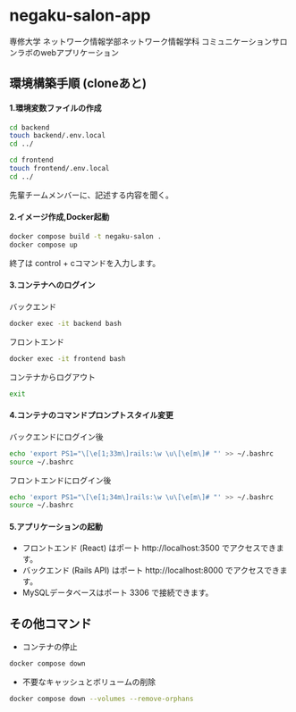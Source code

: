 # negaku-salon-app
専修大学 ネットワーク情報学部ネットワーク情報学科
コミュニケーションサロンラボのwebアプリケーション

## 環境構築手順 (cloneあと)

#### 1.環境変数ファイルの作成

```bash
cd backend
touch backend/.env.local
cd ../

cd frontend
touch frontend/.env.local
cd ../
```
先輩チームメンバーに、記述する内容を聞く。


#### 2.イメージ作成,Docker起動

```bash
docker compose build -t negaku-salon .
docker compose up
```
終了は control + cコマンドを入力します。

#### 3.コンテナへのログイン
バックエンド
```bash
docker exec -it backend bash
```
フロントエンド
```bash
docker exec -it frontend bash
```
コンテナからログアウト
```bash
exit
```

#### 4.コンテナのコマンドプロンプトスタイル変更
バックエンドにログイン後
```bash
echo 'export PS1="\[\e[1;33m\]rails:\w \u\[\e[m\]# "' >> ~/.bashrc
source ~/.bashrc
```
フロントエンドにログイン後
```bash
echo 'export PS1="\[\e[1;34m\]rails:\w \u\[\e[m\]# "' >> ~/.bashrc
source ~/.bashrc
```

#### 5.アプリケーションの起動
- フロントエンド (React) はポート http://localhost:3500 でアクセスできます。
- バックエンド (Rails API) はポート http://localhost:8000 でアクセスできます。
- MySQLデータベースはポート 3306 で接続できます。


## その他コマンド
- コンテナの停止
```bash
docker compose down
```
- 不要なキャッシュとボリュームの削除
```bash
docker compose down --volumes --remove-orphans
```